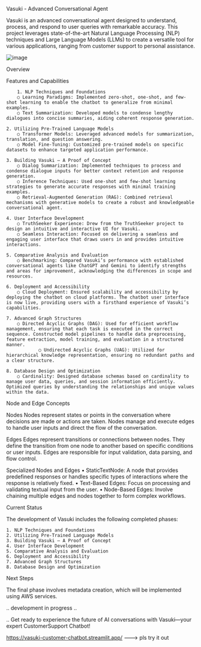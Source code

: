 Vasuki - Advanced Conversational Agent

Vasuki is an advanced conversational agent designed to understand, process, and respond to user queries with remarkable accuracy. This project leverages state-of-the-art Natural Language Processing (NLP) techniques and Large Language Models (LLMs) to create a versatile tool for various applications, ranging from customer support to personal assistance.

![image](https://github.com/user-attachments/assets/d3d420bb-1193-4ace-9ed1-0994e6c767ab)

Overview

Features and Capabilities
	
        1. NLP Techniques and Foundations
		○ Learning Paradigms: Implemented zero-shot, one-shot, and few-shot learning to enable the chatbot to generalize from minimal examples.
		○ Text Summarization: Developed models to condense lengthy dialogues into concise summaries, aiding coherent response generation.
      
	2. Utilizing Pre-Trained Language Models
		○ Transformer Models: Leveraged advanced models for summarization, translation, and question answering.
		○ Model Fine-Tuning: Customized pre-trained models on specific datasets to enhance targeted application performance.
       
	3. Building Vasuki – A Proof of Concept
		○ Dialog Summarization: Implemented techniques to process and condense dialogue inputs for better context retention and response generation.
		○ Inference Techniques: Used one-shot and few-shot learning strategies to generate accurate responses with minimal training examples.
		○ Retrieval-Augmented Generation (RAG): Combined retrieval mechanisms with generative models to create a robust and knowledgeable conversational agent.
        
	4. User Interface Development
		○ TruthSeeker Experience: Drew from the TruthSeeker project to design an intuitive and interactive UI for Vasuki.
		○ Seamless Interaction: Focused on delivering a seamless and engaging user interface that draws users in and provides intuitive interactions.
       
	5. Comparative Analysis and Evaluation
		○ Benchmarking: Compared Vasuki’s performance with established conversational agents like ChatGPT and Gemini to identify strengths and areas for improvement, acknowledging the differences in scope and resources.
       
	6. Deployment and Accessibility
		○ Cloud Deployment: Ensured scalability and accessibility by deploying the chatbot on cloud platforms. The chatbot user interface is now live, providing users with a firsthand experience of Vasuki’s capabilities.
        
	7. Advanced Graph Structures
		○ Directed Acyclic Graphs (DAG): Used for efficient workflow management, ensuring that each task is executed in the correct sequence. Constructed model pipelines to handle data preprocessing, feature extraction, model training, and evaluation in a structured manner.
                ○ Undirected Acyclic Graphs (UAG): Utilized for hierarchical knowledge representation, ensuring no redundant paths and a clear structure.
		
	8. Database Design and Optimization
		○ Cardinality: Designed database schemas based on cardinality to manage user data, queries, and session information efficiently. Optimized queries by understanding the relationships and unique values within the data.

Node and Edge Concepts

Nodes
Nodes represent states or points in the conversation where decisions are made or actions are taken. Nodes manage and execute edges to handle user inputs and direct the flow of the conversation.

Edges
Edges represent transitions or connections between nodes. They define the transition from one node to another based on specific conditions or user inputs. Edges are responsible for input validation, data parsing, and flow control.

Specialized Nodes and Edges
	• StaticTextNode: A node that provides predefined responses or handles specific types of interactions where the response is relatively fixed.
	• Text-Based Edges: Focus on processing and validating textual input from the user.
	• Node-Based Edges: Involve chaining multiple edges and nodes together to form complex workflows.

Current Status

The development of Vasuki includes the following completed phases:

	1. NLP Techniques and Foundations
	2. Utilizing Pre-Trained Language Models
	3. Building Vasuki – A Proof of Concept
	4. User Interface Development
	5. Comparative Analysis and Evaluation
	6. Deployment and Accessibility
	7. Advanced Graph Structures
	8. Database Design and Optimization

Next Steps

The final phase involves metadata creation, which will be implemented using AWS services.

.. development in progress ..

.. Get ready to experience the future of AI conversations with Vasuki—your expert CustomerSupport Chatbot!

https://vasuki-customer-chatbot.streamlit.app/ ---> pls try it out
